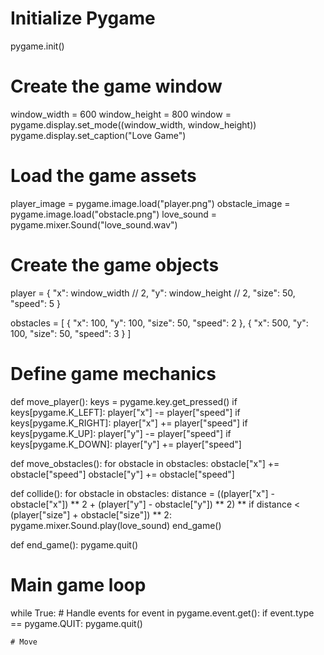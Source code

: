 # Initialize Pygame
pygame.init()

# Create the game window
window_width = 600
window_height = 800
window = pygame.display.set_mode((window_width, window_height))
pygame.display.set_caption("Love Game")

# Load the game assets
player_image = pygame.image.load("player.png")
obstacle_image = pygame.image.load("obstacle.png")
love_sound = pygame.mixer.Sound("love_sound.wav")

# Create the game objects
player = {
    "x": window_width // 2,
    "y": window_height // 2,
    "size": 50,
    "speed": 5
}

obstacles = [
    {
        "x": 100,
        "y": 100,
        "size": 50,
        "speed": 2
    },
    {
        "x": 500,
        "y": 100,
        "size": 50,
        "speed": 3
    }
]

# Define game mechanics
def move_player():
    keys = pygame.key.get_pressed()
    if keys[pygame.K_LEFT]:
        player["x"] -= player["speed"]
    if keys[pygame.K_RIGHT]:
        player["x"] += player["speed"]
    if keys[pygame.K_UP]:
        player["y"] -= player["speed"]
    if keys[pygame.K_DOWN]:
        player["y"] += player["speed"]

def move_obstacles():
    for obstacle in obstacles:
        obstacle["x"] += obstacle["speed"]
        obstacle["y"] += obstacle["speed"]

def collide():
    for obstacle in obstacles:
        distance = ((player["x"] - obstacle["x"]) ** 2 + (player["y"] - obstacle["y"]) ** 2) **
        if distance < (player["size"] + obstacle["size"]) ** 2:
            pygame.mixer.Sound.play(love_sound)
            end_game()

def end_game():
    pygame.quit()

# Main game loop
while True:
    # Handle events
    for event in pygame.event.get():
        if event.type == pygame.QUIT:
            pygame.quit()

    # Move
